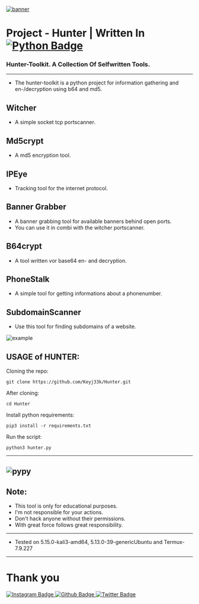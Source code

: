 <a href="https://github.com/Keyj33k/Hunter/archive/refs/heads/main.zip"><img src="https://github.com/Keyj33k/profiles/blob/main/profile/Hunte.png?raw=true" alt="banner"/></a>

# Project - Hunter | Written In <a href="https://www.python.org/"><img src="https://img.shields.io/badge/python-3670A0?style=for-the-badge&logo=python&logoColor=ffdd54" alt="Python Badge"/></a>

### Hunter-Toolkit. A Collection Of Selfwritten Tools.

---

- The hunter-toolkit is a python project for information gathering and en-/decryption using b64 and md5.

Witcher
-------------------------------------------------------------------
- A simple socket tcp portscanner.

Md5crypt
-------------------------------------------------------------------
- A md5 encryption tool.

IPEye
-------------------------------------------------------------------
- Tracking tool for the internet protocol.

Banner Grabber
-------------------------------------------------------------------
- A banner grabbing tool for available banners behind open ports. <br>
- You can use it in combi with the witcher portscanner.

B64crypt
-------------------------------------------------------------------
- A tool written vor base64 en- and decryption.

PhoneStalk
-------------------------------------------------------------------
- A simple tool for getting informations about a phonenumber.

SubdomainScanner
-------------------------------------------------------------------
- Use this tool for finding subdomains of a website.

![example](https://github.com/Keyj33k/profiles/blob/main/profile/hunt3r.png?raw=true)

USAGE of HUNTER:
-------------------------------------------------------------------

Cloning the repo:
```
git clone https://github.com/Keyj33k/Hunter.git
```
After cloning:
```
cd Hunter
```
Install python requirements:
```
pip3 install -r requirements.txt
```
Run the script:
```
python3 hunter.py
```
---
![pypy](https://raw.githubusercontent.com/Keyj33k/profiles/main/profile/pypy.jpeg)
---
Note:
--------------------------
- This tool is only for educational purposes. 
- I'm not responsible for your actions. 
- Don't hack anyone without their permissions.
- With great force follows great responsibility.

---
  
- Tested on 5.15.0-kali3-amd64, 5.13.0-39-genericUbuntu and Termux-7.9.227
  
---

# Thank you
<div id="badges">
  <a href="https://www.instagram.com/keyjeek/">
    <img src="https://img.shields.io/badge/instagram-%23E4405F.svg?style=for-the-badge&logo=Instagram&logoColor=white" alt="Instagram Badge"/>
  </a>
  <a href="https://github.com/Keyj33k">
    <img src="https://img.shields.io/badge/github-%23121011.svg?style=for-the-badge&logo=github&logoColor=white" alt="Github Badge"/>
  </a>
  <a href="https://twitter.com/keyjeek">
    <img src="https://img.shields.io/badge/Twitter-blue?style=for-the-badge&logo=twitter&logoColor=white" alt="Twitter Badge"/>
  </a>
</div>

